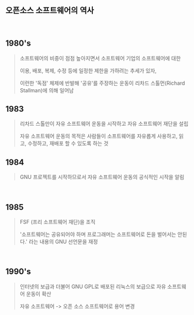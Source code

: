오픈소스 소프트웨어의 역사
---

<br>

## 1980's
> 소프트웨어의 비중이 점점 높아지면서 소프트웨어 기업의 소프트웨어에 대한 
> 
> 이용, 배포, 복제, 수정 등에 일정한 제한을 가하려는 추세가 있자,
> 
> 이런한 '독점' 체제에 반발해 '공유'를 주장하는 운동이 리차드 스톨먼(Richard Stallman)에 의해 일어남
> <br>

## 1983
> 리차드 스톨만이 자유 소프트웨어 운동을 시작하고 자유 소프트웨어 재단을 설립
>
> 자유 소프트웨어 운동의 목적은 사람들이 소프트웨어를 자유롭게 사용하고, 읽고, 수정하고, 재배포 할 수 있도록 하는 것
> <br>

## 1984
> GNU 프로젝트를 시작하므로서 자유 소프트웨어 운동의 공식적인 시작을 알림
<br>

## 1985
> FSF (프리 소프트웨어 재단)을 조직
>
>'소프트웨어는 공유되어야 하며 프로그래머는 소프트웨어로 돈을 벌어서는 안된다.' 라는 내용의 GNU 선언문을 재정
<br>

## 1990's
> 인터넷의 보급과 더불어 GNU GPL로 배포된 리눅스의 보급으로 자유 소프트웨어 운동이 확산
>
> 자유 소프트웨어 -> 오픈 소스 소프트웨어로 용어 변경

